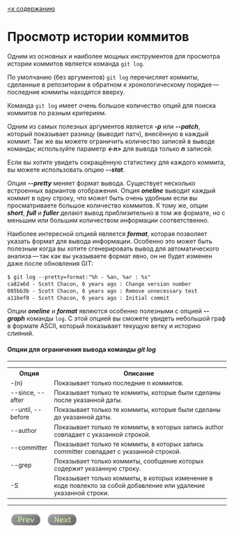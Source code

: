 [<к содержанию](readme.md)

# Просмотр истории коммитов

 Одним из основных и наиболее мощных инструментов для просмотра истории коммитов является команда `git log`.

 По умолчанию (без аргументов) `git log` перечисляет коммиты, сделанные в репозитории в обратном к хронологическому порядке — последние коммиты находятся вверху. 

Команда `git log` имеет очень большое количество опций для поиска коммитов по разным критериям. 

Одним из самых полезных аргументов является ***-p*** или ***--patch***, который показывает разницу (выводит патч), внесённую в каждый коммит. Так же вы можете ограничить количество записей в выводе команды; используйте параметр ***<-n>*** для вывода только ***n*** записей.

Если вы хотите увидеть сокращённую статистику для каждого коммита, вы можете использовать опцию ***--stat***.

Опция ***--pretty*** меняет формат вывода. Существует несколько встроенных вариантов отображения. Опция ***oneline*** выводит каждый коммит в одну строку, что может быть очень удобным если вы просматриваете большое количество коммитов. К тому же, опции ***short***, ***full*** и ***fuller*** делают вывод приблизительно в том же формате, но с меньшим или большим количеством информации соответственно.

Наиболее интересной опцией является ***format***, которая позволяет указать формат для вывода информации. Особенно это может быть полезным когда вы хотите сгенерировать вывод для автоматического анализа — так как вы указываете формат явно, он не будет изменен даже после обновления GIT:

```
$ git log --pretty=format:"%h - %an, %ar : %s"
ca82a6d - Scott Chacon, 6 years ago : Change version number
085bb3b - Scott Chacon, 6 years ago : Remove unnecessary test
a11bef0 - Scott Chacon, 6 years ago : Initial commit
```

Опции ***oneline*** и ***format*** являются особенно полезными с опцией ***--graph*** команды `log`. С этой опцией вы сможете увидеть небольшой граф в формате ASCII, который показывает текущую ветку и историю слияний.


#### Опции для ограничения вывода команды ***git log***
---

<table>
  <tr>
    <th>Опция</th>
    <th>Описание </th>
  </tr>
  <tr>
    <td> -(n)</td>
    <td>Показывает только последние n коммитов.</td>
   </tr>
  <tr>
    <td>--since, --after</td>
    <td>Показывает только те коммиты, которые были сделаны после указанной даты.</td>
  </tr>
  <tr>
    <td>--until, --before</td>
    <td>Показывает только те коммиты, которые были сделаны до указанной даты.</td>
  </tr>
  <tr>
    <td>--author</td>
    <td>Показывает только те коммиты, в которых запись author совпадает с указанной строкой.</td>
  </tr>
  <tr>
    <td>--committer</td>
    <td>Показывает только те коммиты, в которых запись committer совпадает с указанной строкой.</td>
  </tr>
  <tr>
    <td>--grep</td>
    <td>Показывает только коммиты, сообщение которых содержит указанную строку.</td>
  </tr>
  <tr>
    <td>-S</td>
    <td>Показывает только коммиты, в которых изменение в коде повлекло за собой добавление или удаление указанной строки.</td>
  </tr>
</table>

---


[![Prev](/assets/prev3.png)](repo_change.md "Предыдущий раздел")[![Next](/assets/next3.png)](cancel.md "Следующий раздел")